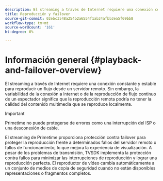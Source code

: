 ```yaml
---
description: El streaming a través de Internet requiere una conexión constante y estable para reproducir un flujo desde un servidor remoto. Sin embargo, la variabilidad de la conexión a Internet o de la reproducción de flujo continuo de un espectador significa que la reproducción remota podría no tener la calidad del contenido multimedia que se reproduce localmente.
title: Reproducción y failover
source-git-commit: 02ebc3548a254b2a6554f1ab34afbb3ea5f09bb8
workflow-type: tm+mt
source-wordcount: '161'
ht-degree: 0%

---
```


# Información general {#playback-and-failover-overview}

El streaming a través de Internet requiere una conexión constante y estable para reproducir un flujo desde un servidor remoto. Sin embargo, la variabilidad de la conexión a Internet o de la reproducción de flujo continuo de un espectador significa que la reproducción remota podría no tener la calidad del contenido multimedia que se reproduce localmente.

>[!IMPORTANT]
>
>Primetime no puede protegerse de errores como una interrupción del ISP o una desconexión de cable.

El streaming de Primetime proporciona protección contra failover para proteger la reproducción frente a determinados fallos del servidor remoto o fallos de funcionamiento, lo que mejora la experiencia de visualización. A pesar de los problemas de transmisión, TVSDK implementa la protección contra fallos para minimizar las interrupciones de reproducción y lograr una reproducción perfecta. El reproductor de vídeo cambia automáticamente a un conjunto de medios de copia de seguridad cuando no están disponibles representaciones o fragmentos completos.
